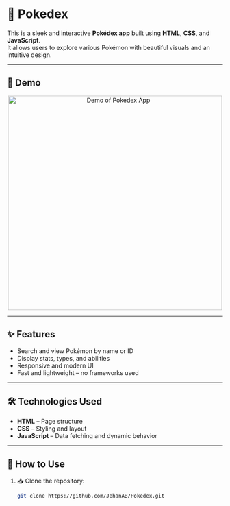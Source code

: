 # 📱 Pokedex

This is a sleek and interactive **Pokédex app** built using **HTML**, **CSS**, and **JavaScript**.  
It allows users to explore various Pokémon with beautiful visuals and an intuitive design.

---

## 🎥 Demo

<p align="center">
  <img src="demo.gif" alt="Demo of Pokedex App" width="500"/>
</p>

---

## ✨ Features

-  Search and view Pokémon by name or ID  
-  Display stats, types, and abilities  
-  Responsive and modern UI  
-  Fast and lightweight – no frameworks used  

---

## 🛠️ Technologies Used

- **HTML** – Page structure  
- **CSS** – Styling and layout  
- **JavaScript** – Data fetching and dynamic behavior  

---

## 📂 How to Use

1. 📥 Clone the repository:
   ```bash
   git clone https://github.com/JehanAB/Pokedex.git
